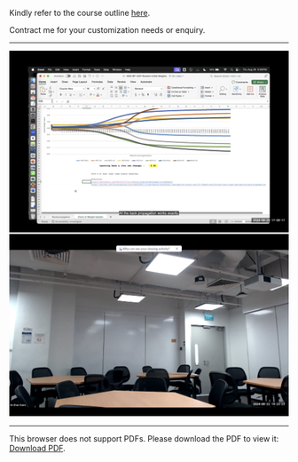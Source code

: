 Kindly refer to the course outline [here](co_BC3409.pdf).

Contract me for your customization needs or enquiry.

---

![](sn001.png)
![](sn002.png)

---

This browser does not support PDFs. Please download the PDF to view it: <a href="co_BC3409.pdf">Download PDF</a>.
